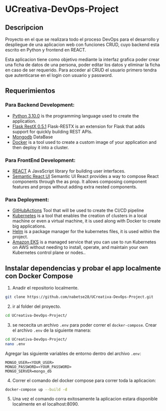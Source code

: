 # UCreativa-DevOps-Project

## Descripcion 

Proyecto en el que se realizara todo el proceso DevOps para el desarrollo y despliegue de una aplicacion web con funciones CRUD, cuyo backend esta escrito en Python y frontend en REACT. 

Esta aplicacion tiene como objetivo mediante la interfaz grafica poder crear una ficha de datos de una persona, poder editar los datos y eliminar la ficha en caso de ser requerido. Para acceder al CRUD el usuario primero tendra que autenticarse en el login con usuario y password.



## Requerimientos
### Para Backend Development:

- [Python 3.10.0](https://www.python.org/) is the programming language used to create the application.
- [Flask RestX 0.5.1](https://flask-restx.readthedocs.io/en/latest/)  Flask-RESTX is an extension for Flask that adds support for quickly building REST APIs. 
- [Mongodb](https://www.mongodb.com/) DataBase
- [Docker](https://www.docker.com/) is a tool used to create a custom image of your application and then deploy it into a cluster.

### Para FrontEnd Development:

- [REACT](https://reactjs.org/) A JavaScript library for building user interfaces.
- [Semantic React UI](https://react.semantic-ui.com/) Semantic UI React provides a way to compose React components through the as prop. It allows composing component features and props without adding extra nested components.

### Para Deployment:

- [GitHubActions](https://docs.github.com/en/actions) Tool that will be used to create the CI/CD pipeline
- [Kubernetes](https://kubernetes.io/) is a tool that enables the creation of clusters in a local machine or even a virtual machine, it is used along with Docker to create big applications.
- [Helm](https://helm.sh/) is a package manager for the kubernetes files, it is used within the project.
- [Amazon EKS](https://docs.aws.amazon.com/eks/latest/userguide/what-is-eks.html) is a managed service that you can use to run Kubernetes on AWS without needing to install, operate, and maintain your own Kubernetes control plane or nodes..

## Instalar dependencias y probar el app localmente con Docker Compose

1. Anadir el repositorio localmente.
```bash
git clone https://github.com/nabetse28/UCreativa-DevOps-Project.git
```
2. ir al folder del proyecto.
```bash
cd UCreativa-DevOps-Project/
```
3. se nececita un archivo `.env` para poder correr el  `docker-compose`. Crear el archivo `.env` de la siguiente manera:

```bash
cd UCreativa-DevOps-Project/
nano .env
```
Agregar las siguiente variables de entorno dentro del archivo `.env`:
```
MONGO_USER=<YOUR_USER>
MONGO_PASSWORD=<YOUR_PASSWORD>
MONGO_SERVER=mongo_db
```

4. Correr el comando del docker compose para correr toda la aplicacion:

```bash
docker-compose up --build -d
```

5. Una vez el comando corra exitosamente la aplicacion estara disponible localmente en el localhost:8090. 

